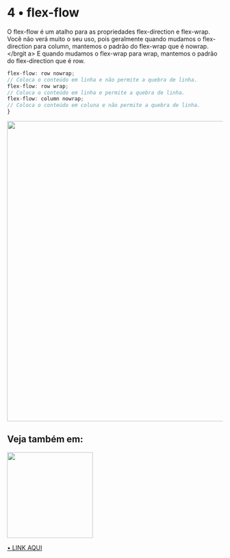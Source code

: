 # 4 • flex-flow

O flex-flow é um atalho para as propriedades flex-direction e flex-wrap. Você não verá muito o seu uso,
pois geralmente quando mudamos o flex-direction para column, mantemos o padrão do flex-wrap que é nowrap.</brgit a>
E quando mudamos o flex-wrap para wrap, mantemos o padrão do flex-direction que é row.

```js
flex-flow: row nowrap;
// Coloca o conteúdo em linha e não permite a quebra de linha.
flex-flow: row wrap;
// Coloca o conteúdo em linha e permite a quebra de linha.
flex-flow: column nowrap;
// Coloca o conteúdo em coluna e não permite a quebra de linha.
}
```

<img width="700px" src="https://user-images.githubusercontent.com/57417305/81118043-899fa580-8efe-11ea-90ce-9d37d8512b97.png" />

## Veja também em:
<img width="200px" src="https://user-images.githubusercontent.com/57417305/80937857-23573d80-8dad-11ea-8473-123454e87187.png"/>

[• LINK AQUI](https://codepen.io/Gohara/pen/qBOpvZX)
